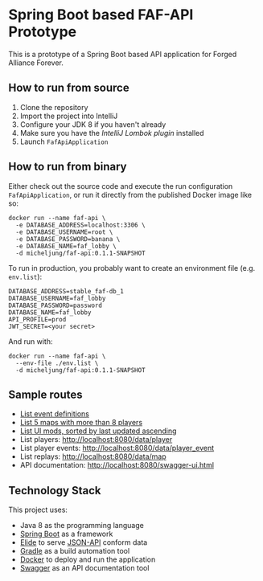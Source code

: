 # Spring Boot based FAF-API Prototype
 
 This is a prototype of a Spring Boot based API application for Forged Alliance Forever.
 
## How to run from source

1. Clone the repository
1. Import the project into IntelliJ
1. Configure your JDK 8 if you haven't already
1. Make sure you have the _IntelliJ Lombok plugin_ installed
1. Launch `FafApiApplication`
 
## How to run from binary
 
 Either check out the source code and execute the run configuration `FafApiApplication`, or run it directly
 from the published Docker image like so:
 
```
docker run --name faf-api \
  -e DATABASE_ADDRESS=localhost:3306 \
  -e DATABASE_USERNAME=root \
  -e DATABASE_PASSWORD=banana \
  -e DATABASE_NAME=faf_lobby \
  -d micheljung/faf-api:0.1.1-SNAPSHOT
```

To run in production, you probably want to create an environment file (e.g. `env.list`):

```
DATABASE_ADDRESS=stable_faf-db_1
DATABASE_USERNAME=faf_lobby
DATABASE_PASSWORD=password
DATABASE_NAME=faf_lobby
API_PROFILE=prod
JWT_SECRET=<your secret>
```

And run with:
```
docker run --name faf-api \
  --env-file ./env.list \
  -d micheljung/faf-api:0.1.1-SNAPSHOT
```

## Sample routes

* [List event definitions](http://localhost:8080/data/event_definition)
* [List 5 maps with more than 8 players](http://localhost:8080/data/map_version?filter=(maxPlayers=gt=8)&page[size]=5)
* [List UI mods, sorted by last updated ascending](http://localhost:8080/data/mod_version?filter=(type=='UI')&sort=-updateTime)
* List players: [http://localhost:8080/data/player](http://localhost:8080/data/player)
* List player events: [http://localhost:8080/data/player_event](http://localhost:8080/data/player_event)
* List replays: [http://localhost:8080/data/map](http://localhost:8080/data/map)
* API documentation: [http://localhost:8080/swagger-ui.html](http://localhost:8080/swagger-ui.html)

## Technology Stack

This project uses:

* Java 8 as the programming language
* [Spring Boot](https://projects.spring.io/spring-boot/) as a framework
* [Elide](http://elide.io/) to serve [JSON-API](http://jsonapi.org/) conform data
* [Gradle](https://gradle.org/) as a build automation tool
* [Docker](https://www.docker.com/) to deploy and run the application
* [Swagger](http://swagger.io/) as an API documentation tool
